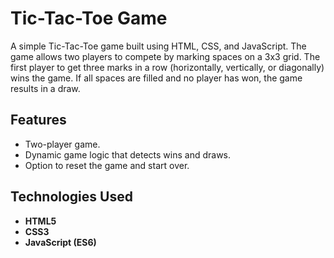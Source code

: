 # Tic-Tac-Toe Game

A simple Tic-Tac-Toe game built using HTML, CSS, and JavaScript. The game allows two players to compete by marking spaces on a 3x3 grid. The first player to get three marks in a row (horizontally, vertically, or diagonally) wins the game. If all spaces are filled and no player has won, the game results in a draw.

## Features

- Two-player game.
- Dynamic game logic that detects wins and draws.
- Option to reset the game and start over.
  
## Technologies Used

- **HTML5**
- **CSS3**
- **JavaScript (ES6)**

